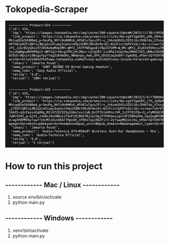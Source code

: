 # Tokopedia-Scraper

<div align="center">
  <img alt="Demo" src="./thumbnail.png" />
</div>

# How to run this project

## ------------ Mac / Linux ------------

1. source env/bin/activate
2. python main.py

## ------------ Windows ------------

1. venv\bin\activate
2. python main.py
